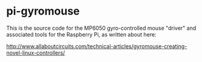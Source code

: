 # pi-gyromouse


This is the source code for the MP6050 gyro-controlled mouse "driver" and associated tools
for the Raspberry Pi, as written about here:

http://www.allaboutcircuits.com/technical-articles/gyromouse-creating-novel-linux-controllers/

